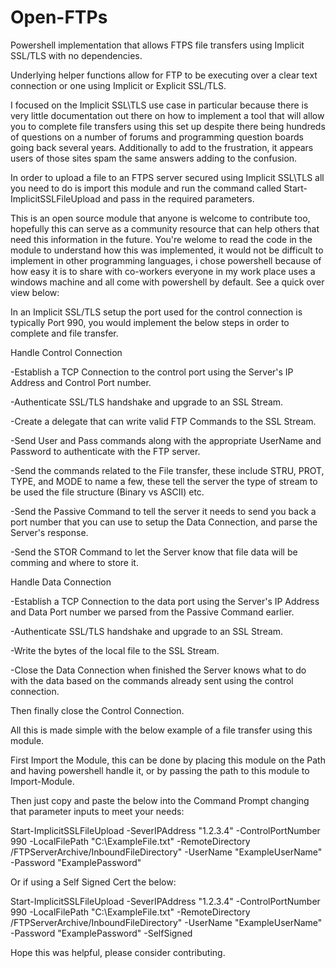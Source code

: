 # Open-FTPs
Powershell implementation that allows FTPS file transfers using Implicit SSL/TLS with no dependencies.

Underlying helper functions allow for FTP to be executing over a clear text connection or one using Implicit or Explicit SSL/TLS.

I focused on the Implicit SSL\TLS use case in particular because there is very little documentation out there on how to implement a tool that will allow you to complete file transfers using this set up despite there being hundreds of questions on a number of forums and programming question boards going back several years. Additionally to add to the frustration, it appears users of those sites spam the same answers adding to the confusion.

In order to upload a file to an FTPS server secured using Implicit SSL\TLS all you need to do is import this module and run the command called Start-ImplicitSSLFileUpload and pass in the required parameters.

This is an open source module that anyone is welcome to contribute too, hopefully this can serve as a community resource that can help others that need this information in the future. You're welome to read the code in the module to understand how this was implemented, it would not be difficult to implement in other programming languages, i chose powershell because of how easy it is to share with co-workers everyone in my work place uses a windows machine and all come with powershell by default. See a quick over view below:

In an Implicit SSL/TLS setup the port used for the control connection is typically Port 990, you would implement the below steps in order to complete and file transfer.

Handle Control Connection

-Establish a TCP Connection to the control port using the Server's IP Address and Control Port number.

-Authenticate SSL/TLS handshake and upgrade to an SSL Stream.

-Create a delegate that can write valid FTP Commands to the SSL Stream.

-Send User and Pass commands along with the appropriate UserName and Password to authenticate with the FTP server.

-Send the commands related to the File transfer, these include STRU, PROT, TYPE, and MODE to name a few, these tell the server the type of stream to be used the file structure (Binary vs ASCII) etc.

-Send the Passive Command to tell the server it needs to send you back a port number that you can use to setup the Data Connection, and parse the Server's response.

-Send the STOR Command to let the Server know that file data will be comming and where to store it.

Handle Data Connection

-Establish a TCP Connection to the data port using the Server's IP Address and Data Port number we parsed from the Passive Command earlier.

-Authenticate SSL/TLS handshake and upgrade to an SSL Stream.

-Write the bytes of the local file to the SSL Stream.

-Close the Data Connection when finished the Server knows what to do with the data based on the commands already sent using the control connection.

Then finally close the Control Connection.

All this is made simple with the below example of a file transfer using this module.

First Import the Module, this can be done by placing this module on the Path and having powershell handle it, or by passing the path to this module to Import-Module.

Then just copy and paste the below into the Command Prompt changing that parameter inputs to meet your needs:

Start-ImplicitSSLFileUpload -SeverIPAddress "1.2.3.4" -ControlPortNumber 990 -LocalFilePath "C:\ExampleFile.txt" -RemoteDirectory /FTPServerArchive/InboundFileDirectory" -UserName "ExampleUserName" -Password "ExamplePassword"

Or if using a Self Signed Cert the below:

Start-ImplicitSSLFileUpload -SeverIPAddress "1.2.3.4" -ControlPortNumber 990 -LocalFilePath "C:\ExampleFile.txt" -RemoteDirectory /FTPServerArchive/InboundFileDirectory" -UserName "ExampleUserName" -Password "ExamplePassword" -SelfSigned

Hope this was helpful, please consider contributing.

